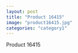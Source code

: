 ```yaml
---
layout: post
title: "Product 16415"
image: "product16415.jpg"
categories: "category1"
---
```

Product 16415
